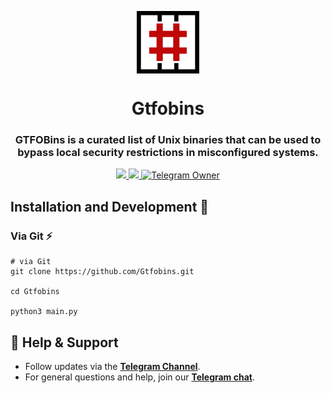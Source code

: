 <p align="center">
  <img align="center" width="100" src="logo.png" />

  <h1 align="center">Gtfobins</h1>
  <h3 align="center">GTFOBins is a curated list of Unix binaries that can be used to bypass local security restrictions in misconfigured systems.</h3>
</p>

<!-- Badges -->
<p align="center">
  <a href="https://pypi.org/project/Pycodz/">
    <img src="https://img.shields.io/pypi/v/tgram.svg?logo=python&logoColor=%23959DA5&label=pypi&labelColor=%23282f37">
  </a>

  <a href="https://t.me/Pycodz">
    <img src="https://img.shields.io/badge/Telegram-Channel-blue.svg?logo=telegram">
  </a>
  
  <a href="https://t.me/DevZ44d" target="_blank">
    <img alt="Telegram Owner" src="https://img.shields.io/badge/Telegram-Owner-red.svg?logo=telegram" />
  </a>
</p>

## Installation and Development 🚀

### Via Git ⚡️

```shell
# via Git
git clone https://github.com/Gtfobins.git

cd Gtfobins

python3 main.py
```


## 💬 Help & Support
- Follow updates via the **[Telegram Channel](https://t.me/Pycodz)**.
- For general questions and help, join our **[Telegram chat](https://t.me/PyChTz)**.

